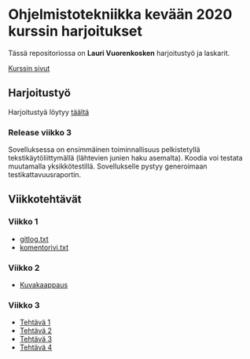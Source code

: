 # Ohjelmistotekniikka kevään 2020 kurssin harjoitukset

Tässä repositoriossa on **Lauri Vuorenkosken** harjoitustyö ja laskarit.

[Kurssin sivut](https://github.com/mluukkai/ohjelmistotekniikka-kevat-2020/blob/master/README.md)

## Harjoitustyö
Harjoitustyä löytyy [täältä](https://github.com/vuorenkoski/ot-harjoitustyo/tree/master/Lahijunat)

### Release viikko 3
Sovelluksessa on ensimmäinen toiminnallisuus pelkistetyllä tekstikäytöliittymällä (lähtevien junien haku asemalta). Koodia voi testata muutamalla yksikkötestillä. Sovellukselle pystyy generoimaan testikattavuusraportin. 

## Viikkotehtävät

### Viikko 1

* [gitlog.txt](https://github.com/vuorenkoski/ot-harjoitustyo/blob/master/laskarit/viikko1/gitlog.txt)
* [komentorivi.txt](https://github.com/vuorenkoski/ot-harjoitustyo/blob/master/laskarit/viikko1/komentorivi.txt)

### Viikko 2
* [Kuvakaappaus](https://github.com/vuorenkoski/ot-harjoitustyo/blob/master/laskarit/viikko2/Screenshot.jpeg)

### Viikko 3
* [Tehtävä 1](https://github.com/vuorenkoski/ot-harjoitustyo/blob/master/laskarit/viikko3/tehtava1.jpg)
* [Tehtävä 2](https://github.com/vuorenkoski/ot-harjoitustyo/blob/master/laskarit/viikko3/tehtava2.jpg)
* [Tehtävä 3](https://github.com/vuorenkoski/ot-harjoitustyo/blob/master/laskarit/viikko3/tehtava3.png)
* [Tehtävä 4](https://github.com/vuorenkoski/ot-harjoitustyo/blob/master/laskarit/viikko3/tehtava4.png)


